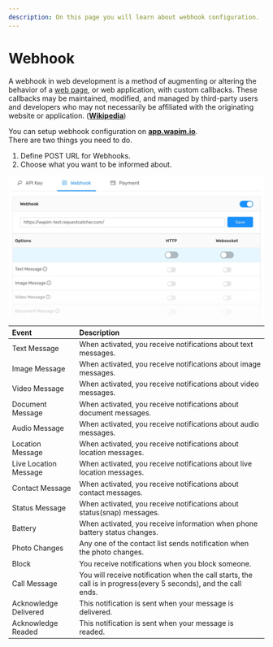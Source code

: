 ```yaml
---
description: On this page you will learn about webhook configuration.
---
```


# Webhook

A webhook in web development is a method of augmenting or altering the behavior of a [web page](https://en.wikipedia.org/wiki/Web_page), or web application, with custom callbacks. These callbacks may be maintained, modified, and managed by third-party users and developers who may not necessarily be affiliated with the originating website or application. \([**Wikipedia**](https://en.wikipedia.org/wiki/Webhook)\)

You can setup webhook configuration on [**app.wapim.io**](https://app.wapim.io).  
There are two things you need to do. 

1. Define POST URL for Webhooks.
2. Choose what you want to be informed about.

![Wapim webhook settings](../.gitbook/assets/wapim-webhook-settings.jpg)

| Event | Description |
| :--- | :--- |
| Text Message | When activated, you receive notifications about text messages. |
| Image Message | When activated, you receive notifications about image messages. |
| Video Message | When activated, you receive notifications about video messages. |
| Document Message | When activated, you receive notifications about document messages. |
| Audio Message | When activated, you receive notifications about audio messages. |
| Location Message | When activated, you receive notifications about location messages. |
| Live Location Message | When activated, you receive notifications about live location messages. |
| Contact Message | When activated, you receive notifications about contact messages. |
| Status Message | When activated, you receive notifications about status\(snap\) messages. |
| Battery | When activated, you receive information when phone battery status changes. |
| Photo Changes | Any one of the contact list sends notification when the photo changes. |
| Block | You receive notifications when you block someone. |
| Call Message | You will receive notification when the call starts, the call is in progress\(every 5 seconds\), and the call ends. |
| Acknowledge Delivered | This notification is sent when your message is delivered. |
| Acknowledge Readed | This notification is sent when your message is readed. |

